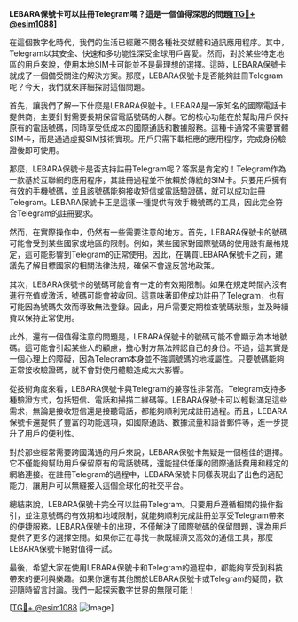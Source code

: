 **LEBARA保號卡可以註冊Telegram嗎？這是一個值得深思的問題[[TG💪+ @esim1088](https://t.me/s/esim1088)]**

在這個數字化時代，我們的生活已經離不開各種社交媒體和通訊應用程序。其中，Telegram以其安全、快速和多功能性深受全球用戶喜愛。然而，對於某些特定地區的用戶來說，使用本地SIM卡可能並不是最理想的選擇。這時，LEBARA保號卡就成了一個備受關注的解決方案。那麼，LEBARA保號卡是否能夠註冊Telegram呢？今天，我們就來詳細探討這個問題。

首先，讓我們了解一下什麼是LEBARA保號卡。LEBARA是一家知名的國際電話卡提供商，主要針對需要長期保留電話號碼的人群。它的核心功能在於幫助用戶保持原有的電話號碼，同時享受低成本的國際通話和數據服務。這種卡通常不需要實體SIM卡，而是通過虛擬SIM技術實現。用戶只需下載相應的應用程序，完成身份驗證後即可使用。

那麼，LEBARA保號卡是否支持註冊Telegram呢？答案是肯定的！Telegram作為一款基於互聯網的應用程序，其註冊過程並不依賴於傳統的SIM卡。只要用戶擁有有效的手機號碼，並且該號碼能夠接收短信或電話驗證碼，就可以成功註冊Telegram。LEBARA保號卡正是這樣一種提供有效手機號碼的工具，因此完全符合Telegram的註冊要求。

然而，在實際操作中，仍然有一些需要注意的地方。首先，LEBARA保號卡的號碼可能會受到某些國家或地區的限制。例如，某些國家對國際號碼的使用設有嚴格規定，這可能影響到Telegram的正常使用。因此，在購買LEBARA保號卡之前，建議先了解目標國家的相關法律法規，確保不會違反當地政策。

其次，LEBARA保號卡的號碼可能會有一定的有效期限制。如果在規定時間內沒有進行充值或激活，號碼可能會被收回。這意味著即使成功註冊了Telegram，也有可能因為號碼失效而導致無法登錄。因此，用戶需要定期檢查號碼狀態，並及時續費以保持正常使用。

此外，還有一個值得注意的問題是，LEBARA保號卡的號碼可能不會顯示為本地號碼。這可能會引起某些人的顧慮，擔心對方無法辨認自己的身份。不過，這其實是一個心理上的障礙，因為Telegram本身並不強調號碼的地域屬性。只要號碼能夠正常接收驗證碼，就不會對使用體驗造成太大影響。

從技術角度來看，LEBARA保號卡與Telegram的兼容性非常高。Telegram支持多種驗證方式，包括短信、電話和掃描二維碼等。LEBARA保號卡可以輕鬆滿足這些需求，無論是接收短信還是接聽電話，都能夠順利完成註冊過程。而且，LEBARA保號卡還提供了豐富的功能選項，如國際通話、數據流量和語音郵件等，進一步提升了用戶的便利性。

對於那些經常需要跨國溝通的用戶來說，LEBARA保號卡無疑是一個極佳的選擇。它不僅能夠幫助用戶保留原有的電話號碼，還能提供低廉的國際通話費用和穩定的網絡連接。在註冊Telegram的過程中，LEBARA保號卡同樣表現出了出色的適配能力，讓用戶可以無縫接入這個全球化的社交平台。

總結來說，LEBARA保號卡完全可以註冊Telegram。只要用戶遵循相關的操作指引，並注意號碼的有效期和地域限制，就能夠順利完成註冊並享受Telegram帶來的便捷服務。LEBARA保號卡的出現，不僅解決了國際號碼的保留問題，還為用戶提供了更多的選擇空間。如果你正在尋找一款既經濟又高效的通信工具，那麼LEBARA保號卡絕對值得一試。

最後，希望大家在使用LEBARA保號卡和Telegram的過程中，都能夠享受到科技帶來的便利與樂趣。如果你還有其他關於LEBARA保號卡或Telegram的疑問，歡迎隨時留言討論。我們一起探索數字世界的無限可能！

[[TG💪+ @esim1088](https://t.me/s/esim1088) ![Image](https://i.postimg.cc/4NQfJmqS/Snipaste-2025-05-13-00-14-12.png)]